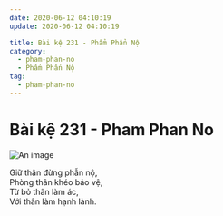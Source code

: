```yaml
---
date: 2020-06-12 04:10:19
update: 2020-06-12 04:10:19

title: Bài kệ 231 - Phẩm Phẩn Nộ
category:
  - pham-phan-no
  - Phẩm Phẩn Nộ
tag:
  - pham-phan-no
---
```


# Bài kệ 231 - Pham Phan No

![An image](/img/pham-phan-no/pham-phan-no-231.jpg)

Giữ thân đừng phẫn nộ,<br>Phòng thân khéo bảo vệ,<br>Từ bỏ thân làm ác,<br>Với thân làm hạnh lành.<br>
